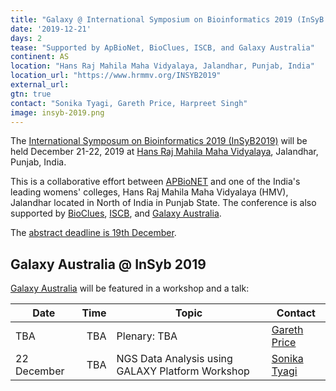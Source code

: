 ```yaml
---
title: "Galaxy @ International Symposium on Bioinformatics 2019 (InSyB 2019)"
date: '2019-12-21'
days: 2
tease: "Supported by ApBioNet, BioClues, ISCB, and Galaxy Australia"
continent: AS
location: "Hans Raj Mahila Maha Vidyalaya, Jalandhar, Punjab, India"
location_url: "https://www.hrmmv.org/INSYB2019"
external_url:
gtn: true
contact: "Sonika Tyagi, Gareth Price, Harpreet Singh"
image: insyb-2019.png
---
```


The [International Symposum on Bioinformatics 2019 (InSyB2019)](https://www.hrmmv.org/INSYB2019) will be held December 21-22, 2019 at [Hans Raj Mahila Maha Vidyalaya](https://www.hrmmv.org/), Jalandhar, Punjab, India.

This is a collaborative effort between [APBioNET](https:apbionet.org/) and one of the India's leading womens' colleges, Hans Raj Mahila Maha Vidyalaya (HMV), Jalandhar located in North of India in Punjab State. The conference is also supported by [BioClues](http://bioclues.org/), [ISCB](https://iscb.org/), and [Galaxy Australia](https://usegalaxy.org.au/).

The [abstract deadline is 19th December](https://easychair.org/cfp/InSyB2019).

## Galaxy Australia @ InSyb 2019

[Galaxy Australia](https://usegalaxy.org.au/) will be featured in a workshop and a talk:

| Date | Time | Topic | Contact |
| ---- | ----: | ---- | ---- |
| TBA | TBA | Plenary: TBA | [Gareth Price](https://qfab.org/team-member/dr-gareth-price) |
| 22 December | TBA | NGS Data Analysis using GALAXY Platform Workshop | [Sonika Tyagi](https://www.monash.edu/science/schools/biological-sciences/staff/sonika-tyagi) |
